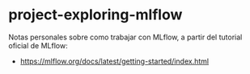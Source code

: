 # project-exploring-mlflow
Notas personales sobre como trabajar con MLflow, a partir del tutorial oficial de MLflow:
- https://mlflow.org/docs/latest/getting-started/index.html
